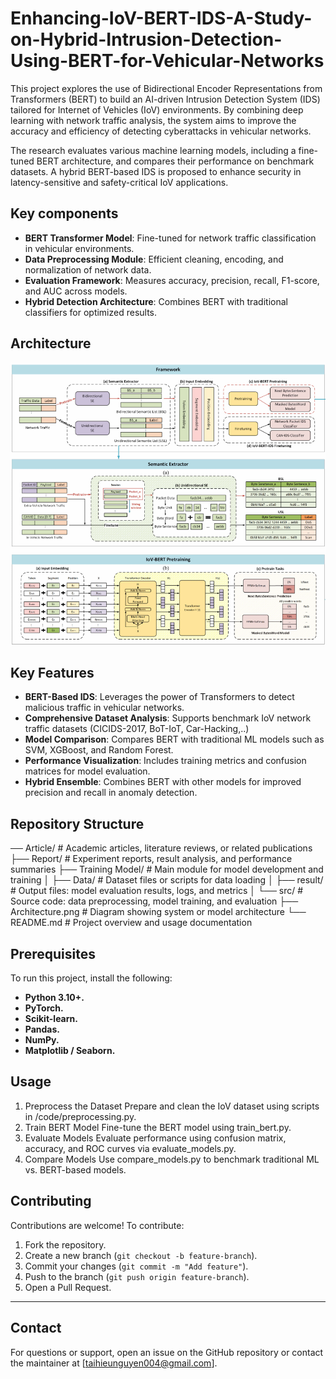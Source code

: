 # Enhancing-IoV-BERT-IDS-A-Study-on-Hybrid-Intrusion-Detection-Using-BERT-for-Vehicular-Networks
This project explores the use of Bidirectional Encoder Representations from Transformers (BERT) to build an AI-driven Intrusion Detection System (IDS) tailored for Internet of Vehicles (IoV) environments. By combining deep learning with network traffic analysis, the system aims to improve the accuracy and efficiency of detecting cyberattacks in vehicular networks.

The research evaluates various machine learning models, including a fine-tuned BERT architecture, and compares their performance on benchmark datasets. A hybrid BERT-based IDS is proposed to enhance security in latency-sensitive and safety-critical IoV applications.

## Key components
- **BERT Transformer Model**: Fine-tuned for network traffic classification in vehicular environments.
- **Data Preprocessing Module**:  Efficient cleaning, encoding, and normalization of network data.
- **Evaluation Framework**: Measures accuracy, precision, recall, F1-score, and AUC across models.
- **Hybrid Detection Architecture**: Combines BERT with traditional classifiers for optimized results.

## Architecture
![Infrastructure Architecture](https://github.com/taihieunguyen/Enhancing-IoV-BERT-IDS-A-Study-on-Hybrid-Intrusion-Detection-Using-BERT-for-Vehicular-Networks/blob/main/Architecture.png?raw=true)

## Key Features
- **BERT-Based IDS**: Leverages the power of Transformers to detect malicious traffic in vehicular networks.
- **Comprehensive Dataset Analysis**: Supports benchmark IoV network traffic datasets (CICIDS-2017, BoT-IoT, Car-Hacking,..)
- **Model Comparison**: Compares BERT with traditional ML models such as SVM, XGBoost, and Random Forest.
- **Performance Visualization**: Includes training metrics and confusion matrices for model evaluation.
- **Hybrid Ensemble**: Combines BERT with other models for improved precision and recall in anomaly detection.

## Repository Structure
── Article/                 # Academic articles, literature reviews, or related publications
├── Report/                  # Experiment reports, result analysis, and performance summaries
├── Training Model/          # Main module for model development and training
│   ├── Data/                # Dataset files or scripts for data loading
│   ├── result/              # Output files: model evaluation results, logs, and metrics
│   └── src/                 # Source code: data preprocessing, model training, and evaluation
├── Architecture.png         # Diagram showing system or model architecture
└── README.md                # Project overview and usage documentation

## Prerequisites
To run this project, install the following:
- **Python 3.10+.**
- **PyTorch.**
- **Scikit-learn.**
- **Pandas.**
- **NumPy.**
- **Matplotlib / Seaborn.**

## Usage
1. Preprocess the Dataset
   Prepare and clean the IoV dataset using scripts in /code/preprocessing.py.
2. Train BERT Model
   Fine-tune the BERT model using train_bert.py.
3. Evaluate Models
   Evaluate performance using confusion matrix, accuracy, and ROC curves via evaluate_models.py.
4. Compare Models
   Use compare_models.py to benchmark traditional ML vs. BERT-based models.

## Contributing
Contributions are welcome! To contribute:
1. Fork the repository.
2. Create a new branch (`git checkout -b feature-branch`).
3. Commit your changes (`git commit -m "Add feature"`).
4. Push to the branch (`git push origin feature-branch`).
5. Open a Pull Request.

---

## Contact
For questions or support, open an issue on the GitHub repository or contact the maintainer at [taihieunguyen004@gmail.com].

